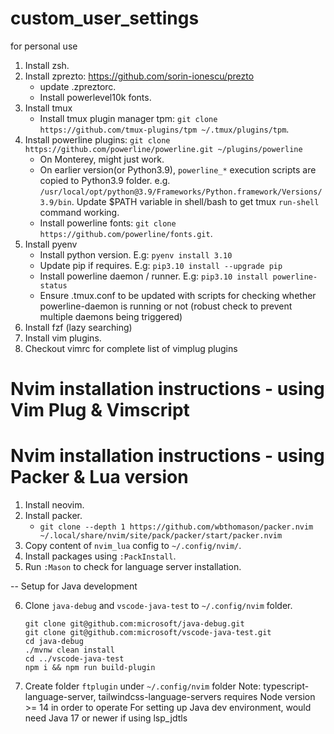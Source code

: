 # custom_user_settings
for personal use
1. Install zsh.
2. Install zprezto: https://github.com/sorin-ionescu/prezto
    - update .zpreztorc.
    - Install powerlevel10k fonts.
3. Install tmux
    - Install tmux plugin manager tpm: `git clone https://github.com/tmux-plugins/tpm ~/.tmux/plugins/tpm`.
4. Install powerline plugins: `git clone https://github.com/powerline/powerline.git ~/plugins/powerline`
    - On Monterey, might just work.
    - On earlier version(or Python3.9), `powerline_*` execution scripts are copied to Python3.9 folder. e.g. `/usr/local/opt/python@3.9/Frameworks/Python.framework/Versions/3.9/bin`. Update $PATH variable in shell/bash to get tmux `run-shell` command working.
    - Install powerline fonts: `git clone https://github.com/powerline/fonts.git`.
5. Install pyenv
    - Install python version. E.g: `pyenv install 3.10`
    - Update pip if requires. E.g: `pip3.10 install --upgrade pip`
    - Install powerline daemon / runner. E.g: `pip3.10 install powerline-status`
    - Ensure .tmux.conf to be updated with scripts for checking whether powerline-daemon is running or not (robust check to prevent multiple daemons being triggered)
6. Install fzf (lazy searching)
7. Install vim plugins.
8. Checkout vimrc for complete list of vimplug plugins

# Nvim installation instructions - using Vim Plug & Vimscript

# Nvim installation instructions - using Packer & Lua version
1. Install neovim.
2. Install packer.
    - `git clone --depth 1 https://github.com/wbthomason/packer.nvim ~/.local/share/nvim/site/pack/packer/start/packer.nvim`
3. Copy content of `nvim_lua` config to `~/.config/nvim/`.
4. Install packages using `:PackInstall`.
5. Run `:Mason` to check for language server installation.

-- Setup for Java development

6. Clone `java-debug` and `vscode-java-test` to `~/.config/nvim` folder.
    ```
    git clone git@github.com:microsoft/java-debug.git
    git clone git@github.com:microsoft/vscode-java-test.git
    cd java-debug
    ./mvnw clean install
    cd ../vscode-java-test
    npm i && npm run build-plugin
    ```
7. Create folder `ftplugin` under `~/.config/nvim` folder
Note: typescript-language-server, tailwindcss-language-servers requires Node version >= 14 in order to operate 
For setting up Java dev environment, would need Java 17 or newer if using lsp_jdtls
